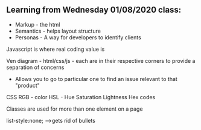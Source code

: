## Learning from Wednesday 01/08/2020 class:

- Markup - the html
- Semantics - helps layout structure
- Personas - A way for developers to identify clients

Javascript is where real coding value is

Ven diagram - html/css/js - each are in their respective corners to provide a separation of concerns
- Allows you to go to particular one to find an issue relevant to that "product"

CSS
RGB - color
HSL - Hue Saturation Lightness
Hex codes

Classes are used for more than one element on a page

list-style:none;  -->gets rid of bullets
